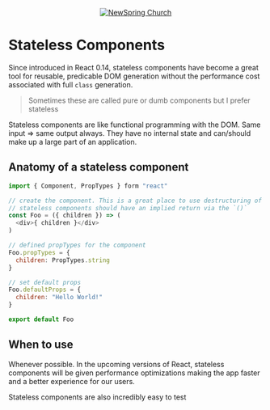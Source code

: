 <p align="center" >
  <a href="http://newspring.cc">
    <img src="https://s3.amazonaws.com/ns.images/newspring/icons/newspring-church-logo-black.png" alt="NewSpring Church" title="NewSpring Church" />
  </a>
</p>

Stateless Components
=======================

Since introduced in React 0.14, stateless components have become a great tool for reusable, predicable DOM generation without the performance cost associated with full `class` generation.

> Sometimes these are called pure or dumb components but I prefer stateless

Stateless components are like functional programming with the DOM. Same input => same output always. They have no internal state and can/should make up a large part of an application.  

## Anatomy of a stateless component

```javascript
import { Component, PropTypes } form "react"

// create the component. This is a great place to use destructuring of props
// stateless components should have an implied return via the `()`
const Foo = ({ children }) => (
  <div>{ children }</div>
)

// defined propTypes for the component
Foo.propTypes = {
  children: PropTypes.string
}

// set default props
Foo.defaultProps = {
  children: "Hello World!"
}

export default Foo
```

## When to use

Whenever possible. In the upcoming versions of React, stateless components will be given performance optimizations making the app faster and a better experience for our users.

Stateless components are also incredibly easy to test
